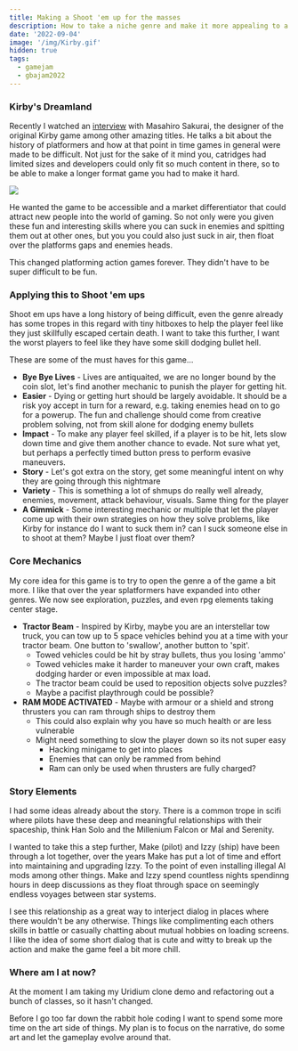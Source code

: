 ```yaml
---
title: Making a Shoot 'em up for the masses
description: How to take a niche genre and make it more appealing to a larger audience
date: '2022-09-04'
image: '/img/Kirby.gif'
hidden: true
tags:
  - gamejam
  - gbajam2022
---
```


### Kirby's Dreamland

Recently I watched an [interview](https://www.youtube.com/watch?v=PBRt2D2YN44) with Masahiro Sakurai, the designer of the original Kirby game among other amazing titles. He talks a bit about the history of platformers and how at that point in time games in general were made to be difficult. Not just for the sake of it mind you, catridges had limited sizes and developers could only fit so much content in there, so to be able to make a longer format game you had to make it hard.

<img src="/img/Kirby.gif" class="pixelated"/>

He wanted the game to be accessible and a market differentiator that could attract new people into the world of gaming. So not only were you given these fun and interesting skills where you can suck in enemies and spitting them out at other ones, but you you could also just suck in air, then float over the platforms gaps and enemies heads.

This changed platforming action games forever. They didn't have to be super difficult to be fun.

### Applying this to Shoot 'em ups

Shoot em ups have a long history of being difficult, even the genre already has some tropes in this regard with tiny hitboxes to help the player feel like they just skillfully escaped certain death. I want to take this further, I want the worst players to feel like they have some skill dodging bullet hell.

These are some of the must haves for this game...

- **Bye Bye Lives** - Lives are antiquaited, we are no longer bound by the coin slot, let's find another mechanic to punish the player for getting hit.
- **Easier** - Dying or getting hurt should be largely avoidable. It should be a risk yoy accept in turn for a reward, e.g. taking enemies head on to go for a powerup. The fun and challenge should come from creative problem solving, not from skill alone for dodging enemy bullets
- **Impact** - To make any player feel skilled, if a player is to be hit, lets slow down time and give them another chance to evade. Not sure what yet, but perhaps a perfectly timed button press to perform evasive maneuvers.
- **Story** - Let's got extra on the story, get some meaningful intent on why they are going through this nightmare
- **Variety** - This is something a lot of shmups do really well already, enemies, movement, attack behaviour, visuals. Same thing for the player
- **A Gimmick** - Some interesting mechanic or multiple that let the player come up with their own strategies on how they solve problems, like Kirby for instance do I want to suck them in? can I suck someone else in to shoot at them? Maybe I just float over them?

### Core Mechanics

My core idea for this game is to try to open the genre a of the game a bit more. I like that over the year splatformers have expanded into other genres. We now see exploration, puzzles, and even rpg elements taking center stage.

- **Tractor Beam** - Inspired by Kirby, maybe you are an interstellar tow truck, you can tow up to 5 space vehicles behind you at a time with your tractor beam. One button to 'swallow', another button to 'spit'.
  - Towed vehicles could be hit by stray bullets, thus you losing 'ammo'
  - Towed vehicles make it harder to maneuver your own craft, makes dodging harder or even impossible at max load.
  - The tractor beam could be used to reposition objects solve puzzles?
  - Maybe a pacifist playthrough could be possible?
- **RAM MODE ACTIVATED** - Maybe with armour or a shield and strong thrusters you can ram through ships to destroy them
  - This could also explain why you have so much health or are less vulnerable
  - Might need something to slow the player down so its not super easy
    - Hacking minigame to get into places
    - Enemies that can only be rammed from behind
    - Ram can only be used when thrusters are fully charged?

### Story Elements

I had some ideas already about the story. There is a common trope in scifi where pilots have these deep and meaningful relationships with their spaceship, think Han Solo and the Millenium Falcon or Mal and Serenity.

I wanted to take this a step further, Make (pilot) and Izzy (ship) have been through a lot together, over the years Make has put a lot of time and effort into maintaining and upgrading Izzy. To the point of even installing illegal AI mods among other things. Make and Izzy spend countless nights spendinng hours in deep discussions as they float through space on seemingly endless voyages between star systems.

I see this relationship as a great way to interject dialog in places where there wouldn't be any otherwise. Things like complimenting each others skills in battle or casually chatting about mutual hobbies on loading screens. I like the idea of some short dialog that is cute and witty to break up the action and make the game feel a bit more chill.

### Where am I at now?

At the moment I am taking my Uridium clone demo and refactoring out a bunch of classes, so it hasn't changed.

Before I go too far down the rabbit hole coding I want to spend some more time on the art side of things. My plan is to focus on the narrative, do some art and let the gameplay evolve around that.

